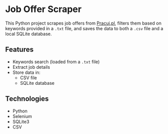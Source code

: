 # Job Offer Scraper

This Python project scrapes job offers from [Pracuj.pl](https://www.pracuj.pl), filters them based on keywords provided in a `.txt` file, and saves the data to both a `.csv` file and a local SQLite database.

## Features
- Keywords search (loaded from a `.txt` file)
- Extract job details
- Store data in:
  - CSV file
  - SQLite database

## Technologies
- Python
- Selenium
- SQLite3
- CSV

